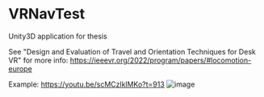 # VRNavTest

Unity3D application for thesis

See "Design and Evaluation of Travel and Orientation Techniques for Desk VR" for more info: 
https://ieeevr.org/2022/program/papers/#locomotion-europe

Example: https://youtu.be/scMCzlklMKo?t=913 ![image](https://user-images.githubusercontent.com/3686826/236244293-2699517a-f23d-4360-88a2-2411629f8b3a.png)

